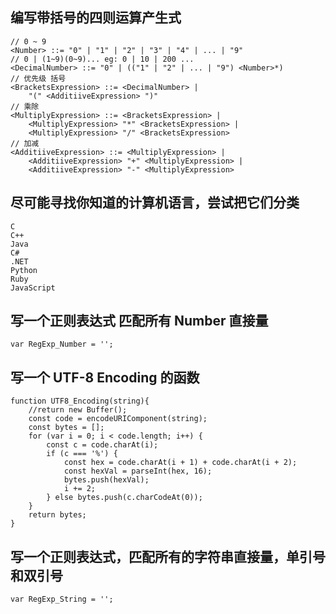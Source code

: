 ## 编写带括号的四则运算产生式

    // 0 ~ 9
    <Number> ::= "0" | "1" | "2" | "3" | "4" | ... | "9"
    // 0 | (1~9)(0~9)... eg: 0 | 10 | 200 ...
    <DecimalNumber> ::= "0" | (("1" | "2" | ... | "9") <Number>*)
    // 优先级 括号
    <BracketsExpression> ::= <DecimalNumber> |
        "(" <AdditiiveExpression> ")"
    // 乘除
    <MultiplyExpression> ::= <BracketsExpression> |
        <MultiplyExpression> "*" <BracketsExpression> |
        <MultiplyExpression> "/" <BracketsExpression>
    // 加减
    <AdditiiveExpression> ::= <MultiplyExpression> |
        <AdditiiveExpression> "+" <MultiplyExpression> |
        <AdditiiveExpression> "-" <MultiplyExpression>

## 尽可能寻找你知道的计算机语言，尝试把它们分类

    C 
    C++
    Java
    C#
    .NET
    Python
    Ruby
    JavaScript

## 写一个正则表达式 匹配所有 Number 直接量

    var RegExp_Number = '';

## 写一个 UTF-8 Encoding 的函数

    function UTF8_Encoding(string){
        //return new Buffer();
        const code = encodeURIComponent(string);
        const bytes = [];
        for (var i = 0; i < code.length; i++) {
            const c = code.charAt(i);
            if (c === '%') {
                const hex = code.charAt(i + 1) + code.charAt(i + 2);
                const hexVal = parseInt(hex, 16);
                bytes.push(hexVal);
                i += 2;
            } else bytes.push(c.charCodeAt(0));
        }
        return bytes;
    }

## 写一个正则表达式，匹配所有的字符串直接量，单引号和双引号

    var RegExp_String = '';